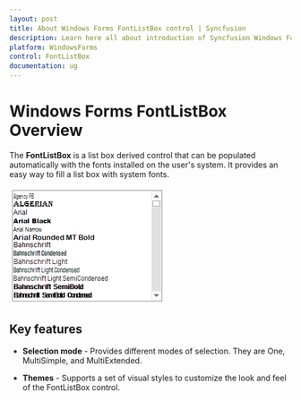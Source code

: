 ```yaml
---
layout: post
title: About Windows Forms FontListBox control | Syncfusion
description: Learn here all about introduction of Syncfusion Windows Forms FontListBox control, its elements, and more details.
platform: WindowsForms
control: FontListBox
documentation: ug
---
```


# Windows Forms FontListBox Overview

The **FontListBox** is a list box derived control that can be populated automatically with the fonts installed on the user's system. It provides an easy way to fill a list box with system fonts.

![Overview of FontListBox](Overview_images/overview.png)

## Key features

* **Selection mode** - Provides different modes of selection. They are One, MultiSimple, and MultiExtended.

* **Themes** - Supports a set of visual styles to customize the look and feel of the FontListBox control.
